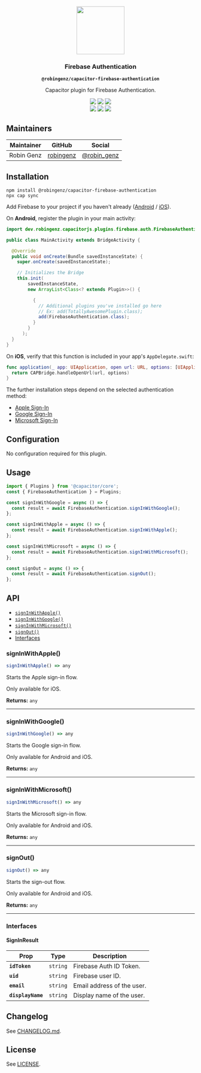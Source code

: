 <p align="center"><br><img src="https://user-images.githubusercontent.com/236501/85893648-1c92e880-b7a8-11ea-926d-95355b8175c7.png" width="128" height="128" /></p>
<h3 align="center">Firebase Authentication</h3>
<p align="center"><strong><code>@robingenz/capacitor-firebase-authentication</code></strong></p>
<p align="center">
  Capacitor plugin for Firebase Authentication.
</p>

<p align="center">
  <img src="https://img.shields.io/maintenance/yes/2021?style=flat-square" />
  <a href="https://github.com/robingenz/capacitor-firebase-authentication/actions?query=workflow%3A%22CI%22"><img src="https://img.shields.io/github/workflow/status/robingenz/capacitor-firebase-authentication/CI/main?style=flat-square" /></a>
  <a href="https://www.npmjs.com/package/@robingenz/capacitor-firebase-authentication"><img src="https://img.shields.io/npm/l/@robingenz/capacitor-firebase-authentication?style=flat-square" /></a>
<br>
  <a href="https://www.npmjs.com/package/@robingenz/capacitor-firebase-authentication"><img src="https://img.shields.io/npm/dw/@robingenz/capacitor-firebase-authentication?style=flat-square" /></a>
  <a href="https://www.npmjs.com/package/@robingenz/capacitor-firebase-authentication"><img src="https://img.shields.io/npm/v/@robingenz/capacitor-firebase-authentication?style=flat-square" /></a>
<!-- ALL-CONTRIBUTORS-BADGE:START - Do not remove or modify this section -->
<a href="#contributors-"><img src="https://img.shields.io/badge/all%20contributors-1-orange?style=flat-square" /></a>
<!-- ALL-CONTRIBUTORS-BADGE:END -->
</p>

## Maintainers

| Maintainer | GitHub                                    | Social                                        |
| ---------- | ----------------------------------------- | --------------------------------------------- |
| Robin Genz | [robingenz](https://github.com/robingenz) | [@robin_genz](https://twitter.com/robin_genz) |

## Installation

```
npm install @robingenz/capacitor-firebase-authentication
npx cap sync
```

Add Firebase to your project if you haven't already ([Android](https://firebase.google.com/docs/android/setup) / [iOS](https://firebase.google.com/docs/ios/setup)).

On **Android**, register the plugin in your main activity:

```java
import dev.robingenz.capacitorjs.plugins.firebase.auth.FirebaseAuthentication;

public class MainActivity extends BridgeActivity {

  @Override
  public void onCreate(Bundle savedInstanceState) {
    super.onCreate(savedInstanceState);

    // Initializes the Bridge
    this.init(
        savedInstanceState,
        new ArrayList<Class<? extends Plugin>>() {

          {
            // Additional plugins you've installed go here
            // Ex: add(TotallyAwesomePlugin.class);
            add(FirebaseAuthentication.class);
          }
        }
      );
  }
}
```

On **iOS**, verify that this function is included in your app's `AppDelegate.swift`:

```swift
func application(_ app: UIApplication, open url: URL, options: [UIApplication.OpenURLOptionsKey : Any] = [:]) -> Bool {
  return CAPBridge.handleOpenUrl(url, options)
}
```

The further installation steps depend on the selected authentication method:

- [Apple Sign-In](docs/setup-apple.md)
- [Google Sign-In](docs/setup-google.md)
- [Microsoft Sign-In](docs/setup-microsoft.md)

## Configuration

No configuration required for this plugin.

<!-- ## Demo

A working example can be found here: [robingenz/capacitor-plugin-demo](https://github.com/robingenz/capacitor-plugin-demo) -->

## Usage

```typescript
import { Plugins } from '@capacitor/core';
const { FirebaseAuthentication } = Plugins;

const signInWithGoogle = async () => {
  const result = await FirebaseAuthentication.signInWithGoogle();
};

const signInWithApple = async () => {
  const result = await FirebaseAuthentication.signInWithApple();
};

const signInWithMicrosoft = async () => {
  const result = await FirebaseAuthentication.signInWithMicrosoft();
};

const signOut = async () => {
  const result = await FirebaseAuthentication.signOut();
};
```

## API

<docgen-index>

* [`signInWithApple()`](#signinwithapple)
* [`signInWithGoogle()`](#signinwithgoogle)
* [`signInWithMicrosoft()`](#signinwithmicrosoft)
* [`signOut()`](#signout)
* [Interfaces](#interfaces)

</docgen-index>

<docgen-api>
<!--Update the source file JSDoc comments and rerun docgen to update the docs below-->

### signInWithApple()

```typescript
signInWithApple() => any
```

Starts the Apple sign-in flow.

Only available for iOS.

**Returns:** <code>any</code>

--------------------


### signInWithGoogle()

```typescript
signInWithGoogle() => any
```

Starts the Google sign-in flow.

Only available for Android and iOS.

**Returns:** <code>any</code>

--------------------


### signInWithMicrosoft()

```typescript
signInWithMicrosoft() => any
```

Starts the Microsoft sign-in flow.

Only available for Android and iOS.

**Returns:** <code>any</code>

--------------------


### signOut()

```typescript
signOut() => any
```

Starts the sign-out flow.

Only available for Android and iOS.

**Returns:** <code>any</code>

--------------------


### Interfaces


#### SignInResult

| Prop              | Type                | Description                |
| ----------------- | ------------------- | -------------------------- |
| **`idToken`**     | <code>string</code> | Firebase Auth ID Token.    |
| **`uid`**         | <code>string</code> | Firebase user ID.          |
| **`email`**       | <code>string</code> | Email address of the user. |
| **`displayName`** | <code>string</code> | Display name of the user.  |

</docgen-api>

## Changelog

See [CHANGELOG.md](CHANGELOG.md).

## License

See [LICENSE](LICENSE).
